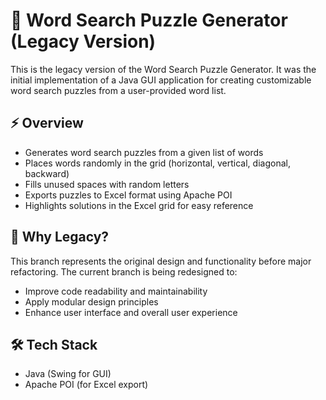 # 🧩 Word Search Puzzle Generator (Legacy Version)

This is the legacy version of the Word Search Puzzle Generator. It was the initial implementation of a Java GUI application for creating customizable word search puzzles from a user-provided word list. 

## ⚡ Overview
- Generates word search puzzles from a given list of words
- Places words randomly in the grid (horizontal, vertical, diagonal, backward)
- Fills unused spaces with random letters
- Exports puzzles to Excel format using Apache POI
- Highlights solutions in the Excel grid for easy reference

## 🚧 Why Legacy?
This branch represents the original design and functionality before major refactoring. The current branch is being redesigned to:
- Improve code readability and maintainability
- Apply modular design principles
- Enhance user interface and overall user experience

## 🛠 Tech Stack
- Java (Swing for GUI)
- Apache POI (for Excel export)
